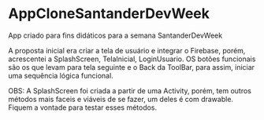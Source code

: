 # AppCloneSantanderDevWeek
App criado para fins didáticos para a semana SantanderDevWeek

A proposta inicial era criar a tela de usuário e integrar o Firebase, porém, acrescentei a SplashScreen, TelaInicial, LoginUsuario.
OS botões funcionais são os que levam para tela seguinte e o Back da ToolBar, para assim, iniciar uma sequência lógica funcional.

OBS: A SplashScreen foi criada a partir de uma Activity, porém, tem outros métodos mais faceis e viáveis de se fazer, um deles é com drawable. Fiquem a vontade para testar esses métodos.
